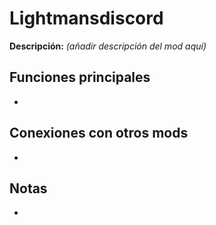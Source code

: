 # Lightmansdiscord

**Descripción:** *(añadir descripción del mod aquí)*

## Funciones principales
- 

## Conexiones con otros mods
- 

## Notas
- 
